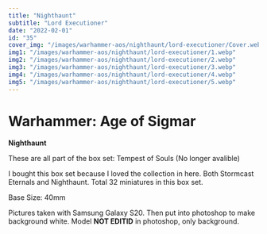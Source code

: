 ```yaml
---
title: "Nighthaunt"
subtitle: "Lord Executioner"
date: "2022-02-01"
id: "35"
cover_img: "/images/warhammer-aos/nighthaunt/lord-executioner/Cover.webp"
img1: "/images/warhammer-aos/nighthaunt/lord-executioner/1.webp"
img2: "/images/warhammer-aos/nighthaunt/lord-executioner/2.webp"
img3: "/images/warhammer-aos/nighthaunt/lord-executioner/3.webp"
img4: "/images/warhammer-aos/nighthaunt/lord-executioner/4.webp"
img5: "/images/warhammer-aos/nighthaunt/lord-executioner/5.webp"
---
```


# Warhammer: Age of Sigmar

**Nighthaunt**

These are all part of the box set: Tempest of Souls (No longer avalible)

I bought this box set because I loved the collection in here. Both Stormcast Eternals and Nighthaunt. Total 32 miniatures in this box set.

Base Size: 40mm

Pictures taken with Samsung Galaxy S20. Then put into photoshop to make background white. Model **NOT EDITID** in photoshop, only background.